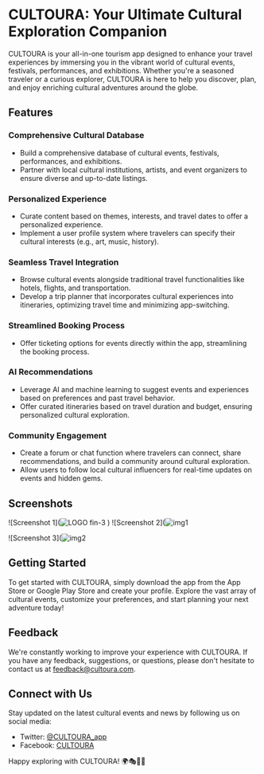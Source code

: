 # CULTOURA: Your Ultimate Cultural Exploration Companion

CULTOURA is your all-in-one tourism app designed to enhance your travel experiences by immersing you in the vibrant world of cultural events, festivals, performances, and exhibitions. Whether you're a seasoned traveler or a curious explorer, CULTOURA is here to help you discover, plan, and enjoy enriching cultural adventures around the globe.

## Features

### Comprehensive Cultural Database
- Build a comprehensive database of cultural events, festivals, performances, and exhibitions.
- Partner with local cultural institutions, artists, and event organizers to ensure diverse and up-to-date listings.

### Personalized Experience
- Curate content based on themes, interests, and travel dates to offer a personalized experience.
- Implement a user profile system where travelers can specify their cultural interests (e.g., art, music, history).

### Seamless Travel Integration
- Browse cultural events alongside traditional travel functionalities like hotels, flights, and transportation.
- Develop a trip planner that incorporates cultural experiences into itineraries, optimizing travel time and minimizing app-switching.

### Streamlined Booking Process
- Offer ticketing options for events directly within the app, streamlining the booking process.

### AI Recommendations
- Leverage AI and machine learning to suggest events and experiences based on preferences and past travel behavior.
- Offer curated itineraries based on travel duration and budget, ensuring personalized cultural exploration.

### Community Engagement
- Create a forum or chat function where travelers can connect, share recommendations, and build a community around cultural exploration.
- Allow users to follow local cultural influencers for real-time updates on events and hidden gems.

## Screenshots

![Screenshot 1](![LOGO fin-3](https://github.com/bhrigutayal/TourismApp/assets/123312515/642885fe-a87d-4c0d-8aaf-f2ae2aa2d6a8)
)
![Screenshot 2](![img1](https://github.com/bhrigutayal/TourismApp/assets/123312515/e624b4bc-4ca6-4ae7-afe7-9fb8522752e5)

![Screenshot 3](![img2](https://github.com/bhrigutayal/TourismApp/assets/123312515/0665758c-6c2a-45ec-a508-2fcd58873f8b)




## Getting Started

To get started with CULTOURA, simply download the app from the App Store or Google Play Store and create your profile. Explore the vast array of cultural events, customize your preferences, and start planning your next adventure today!

## Feedback

We're constantly working to improve your experience with CULTOURA. If you have any feedback, suggestions, or questions, please don't hesitate to contact us at [feedback@cultoura.com](mailto:feedback@cultoura.com).

## Connect with Us

Stay updated on the latest cultural events and news by following us on social media:
- Twitter: [@CULTOURA_app](https://twitter.com/CULTOURA_app)
- Facebook: [CULTOURA](https://www.facebook.com/CULTOURA)

Happy exploring with CULTOURA! 🌍🎭🎨🎶
